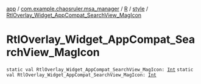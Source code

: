 [app](../../../index.md) / [com.example.chaosruler.msa_manager](../../index.md) / [R](../index.md) / [style](index.md) / [RtlOverlay_Widget_AppCompat_SearchView_MagIcon](.)

# RtlOverlay_Widget_AppCompat_SearchView_MagIcon

`static val RtlOverlay_Widget_AppCompat_SearchView_MagIcon: `[`Int`](https://kotlinlang.org/api/latest/jvm/stdlib/kotlin/-int/index.html)
`static val RtlOverlay_Widget_AppCompat_SearchView_MagIcon: `[`Int`](https://kotlinlang.org/api/latest/jvm/stdlib/kotlin/-int/index.html)
